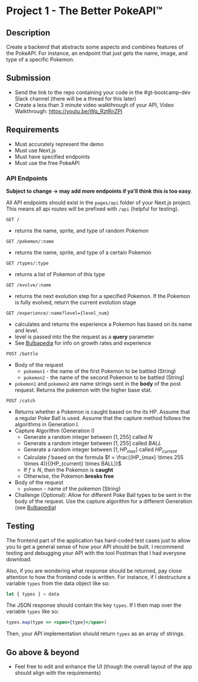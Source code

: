 # Project 1 - The Better PokeAPI™️

## Description
Create a backend that abstracts some aspects and combines features of the PokeAPI. For instance, an endpoint that just gets the name, image, and type of a specific Pokemon. 

## Submission
- Send the link to the repo containing your code in the #gt-bootcamp-dev Slack channel (there will be a thread for this later)
- Create a less than 3 minute video walkthrough of your API, Video Walkthrough: https://youtu.be/Wq_RztRnZPI

## Requirements
- Must accurately represent the demo
- Must use Next.js
- Must have specified endpoints
- Must use the free PokeAPI

### API Endpoints
**Subject to change -> may add more endpoints if ya'll think this is too easy**.

All API endpoints should exist in the `pages/api` folder of your Next.js project. This means all api routes will be prefixed with `/api` (helpful for testing).

```http
GET /
```
- returns the name, sprite, and type of random Pokemon

```http
GET /pokemon/:name
```
- returns the name, sprite, and type of a certain Pokemon

```http
GET /types/:type
```
- returns a list of Pokemon of this type

```http
GET /evolve/:name
```
- returns the next evolution step for a specified Pokemon. If the Pokemon is fully evolved, return the current evolution stage

```http
GET /experience/:name?level={level_num}
```
- calculates and returns the experience a Pokemon has based on its name and level.
- level is passed into the the request as a **query** parameter
- See [Bulbapedia](https://bulbapedia.bulbagarden.net/wiki/Experience) for info on growth rates and experience 

```http
POST /battle
```
- Body of the request
	- `pokemon1` - the name of the first Pokemon to be battled (String)
	- `pokemon2` - the name of the second Pokemon to be battled (String)
- `pokemon1` and `pokemon2` are name strings sent in the **body** of the post request. Returns the pokemon with the higher base stat. 

```http
POST /catch
```
- Returns whether a Pokemon is caught based on the its HP. Assume that a regular Poke Ball is used. Assume that the capture method follows the algorithms in Generation I.
- Capture Algorithm (Generation I)
	- Generate a random integer between $[1, 255]$ called $N$
	- Generate a random integer between $[1, 255]$ called $BALL$
	- Generate a random integer between $[1, HP_{max}]$ called $HP_{current}$
	- Calculate $f$ based on the formula $f = \frac{(HP_{max} \times 255 \times 4)}{(HP_{current} \times BALL)}$
	- If $f \ge N$, then the Pokemon is **caught**
	- Otherwise, the Pokemon **breaks free** 
- Body of the request
	- `pokemon` - name of the pokemon (String)
- Challenge (Optional): Allow for different Poke Ball types to be sent in the body of the request. Use the capture algorithm for a different Generation (see [Bulbapedia](https://bulbapedia.bulbagarden.net/wiki/Catch_rate))

## Testing
The frontend part of the application has hard-coded test cases just to allow you to get a general sense of how your API should be built. I recommend testing and debugging your API with the tool Postman that I had everyone download. 

Also, if you are wondering what response should be returned, pay close attention to how the frontend code is written. For instance, if I destructure a variable `types` from the data object like so:
```js
let { types } = data 
```
The JSON response should contain the key `types`. If I then map over the variable `types` like so:
```jsx
types.map(type => <span>{type}</span>)
```
Then, your API implementation should return `types` as an array of strings. 

## Go above & beyond
- Feel free to edit and enhance the UI (though the overall layout of the app should align with the requirements)




